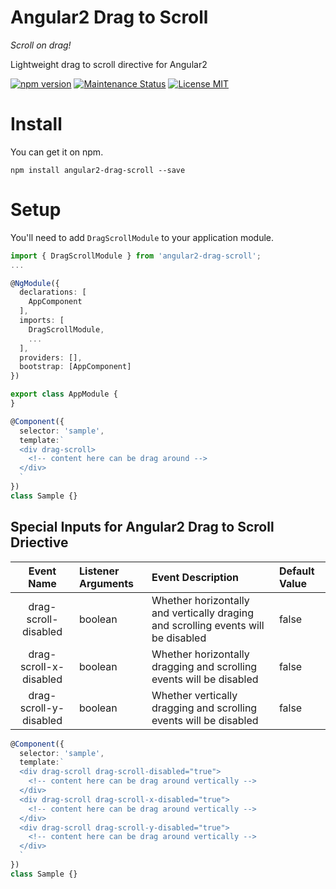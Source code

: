 # Angular2 Drag to Scroll

*Scroll on drag!*

Lightweight drag to scroll directive for Angular2

[![npm version](https://d25lcipzij17d.cloudfront.net/badge.svg?id=js&type=6&v=1.0.9&x2=0)](https://www.npmjs.com/package/angular2-drag-scroll)
[![Maintenance Status][status-image]][status-url]
[![License MIT](https://img.shields.io/badge/license-MIT-blue.svg)](https://github.com/bfwg/angular2-drag-scroll/blob/master/LICENSE)

# Install

You can get it on npm.

```shell
npm install angular2-drag-scroll --save
```

# Setup

You'll need to add `DragScrollModule` to your application module.

```typescript
import { DragScrollModule } from 'angular2-drag-scroll';
...

@NgModule({
  declarations: [
    AppComponent
  ],
  imports: [
    DragScrollModule,
    ...
  ],
  providers: [],
  bootstrap: [AppComponent]
})

export class AppModule {
}

```

```typescript
@Component({
  selector: 'sample',
  template:`
  <div drag-scroll>
    <!-- content here can be drag around -->
  </div>
  `
})
class Sample {}
```
## Special Inputs for Angular2 Drag to Scroll Driective

| Event Name |      Listener Arguments      |  Event Description | Default Value
| :---------: |:---|:-----|:---|
| drag-scroll-disabled | boolean | Whether horizontally and vertically draging and scrolling events will be disabled | false |
| drag-scroll-x-disabled | boolean | Whether horizontally dragging and scrolling events will be disabled | false |
| drag-scroll-y-disabled | boolean | Whether vertically dragging and scrolling events will be disabled | false |

```typescript
@Component({
  selector: 'sample',
  template:`
  <div drag-scroll drag-scroll-disabled="true">
    <!-- content here can be drag around vertically -->
  </div>
  <div drag-scroll drag-scroll-x-disabled="true">
    <!-- content here can be drag around vertically -->
  </div>
  <div drag-scroll drag-scroll-y-disabled="true">
    <!-- content here can be drag around vertically -->
  </div>
  `
})
class Sample {}
```

[status-image]: https://img.shields.io/badge/status-maintained-brightgreen.svg
[status-url]: https://github.com/bfwg/relay-gallery
